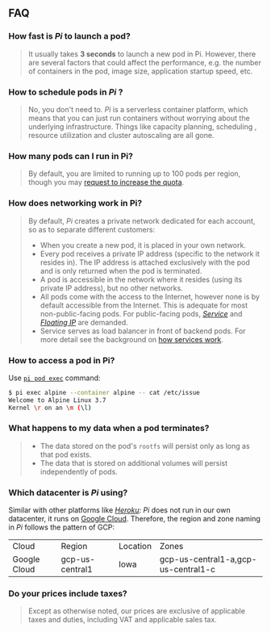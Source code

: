 FAQ
-------------

### How fast is _Pi_ to launch a pod?
> It usually takes **3 seconds** to launch a new pod in Pi. However, there are several factors that could affect the performance, e.g. the number of containers in the pod, image size, application startup speed, etc.

### How to schedule pods in _Pi_ ?
> No, you don't need to. _Pi_ is a serverless container platform, which means that you can just run containers without worrying about the underlying infrastructure. Things like capacity planning, scheduling , resource utilization and cluster autoscaling are all gone.

### How many pods can I run in Pi?
> By default, you are limited to running up to 100 pods per region, though you may [request to increase the quota](./quota_and_limits.md).

### How does networking work in Pi?
> By default, _Pi_ creates a private network dedicated for each account, so as to separate different customers:
>
> - When you create a new pod, it is placed in your own network.
> - Every pod receives a private IP address (specific to the network it resides in). The IP address is attached exclusively with the pod and is only returned when the pod is terminated.
> - A pod is accessible in the network where it resides (using its private IP address), but no other networks.
> - All pods come with the access to the Internet, however none is by default accessible from the Internet. This is adequate for most non-public-facing pods. For public-facing pods, [_Service_](../Feature/service.md) and [_Floating IP_](../Feature/fip.md) are demanded.
> - Service serves as load balancer in front of backend pods. For more detail see the background on [how services work](http://kubernetes.io/docs/user-guide/services).

### How to access a pod in Pi?
Use [`pi pod exec`](../Reference/CLI/pod/exec.md) command:

```sh
$ pi exec alpine --container alpine -- cat /etc/issue
Welcome to Alpine Linux 3.7
Kernel \r on an \m (\l)
```

### What happens to my data when a pod terminates?
> - The data stored on the pod's `rootfs` will persist only as long as that pod exists.
> - The data that is stored on additional volumes will persist independently of pods.

### Which datacenter is _Pi_ using?
Similar with other platforms like [_Heroku_](https://heroku.com): _Pi_ does not run in our own datacenter, it runs on [Google Cloud](https://cloud.google.com/). Therefore, the region and zone naming in _Pi_ follows the pattern of GCP:

<table class="table table-bordered table-striped table-condensed">
<tr>
<td>Cloud</td><td>Region</td><td>Location</td><td>Zones</td>
</tr>
<tr>
<td>Google Cloud</td><td>gcp-us-central1</td><td>Iowa</td><td>gcp-us-central1-a,gcp-us-central1-c</td>
</tr>
</table>

### Do your prices include taxes?
> Except as otherwise noted, our prices are exclusive of applicable taxes and duties, including VAT and applicable sales tax.
